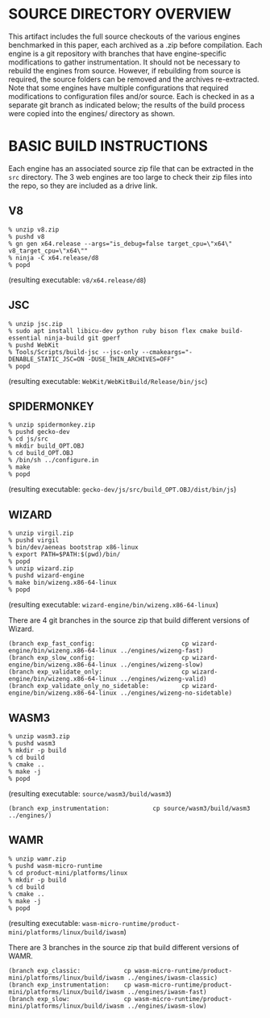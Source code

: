# SOURCE DIRECTORY OVERVIEW

This artifact includes the full source checkouts of the various engines benchmarked in this paper,
each archived as a .zip before compilation.
Each engine is a git repository with branches that have engine-specific modifications to gather instrumentation.
It should not be necessary to rebuild the engines from source.
However, if rebuilding from source is required, the source folders can be removed and the archives re-extracted.
Note that some engines have multiple configurations that required modifications to configuration files and/or source.
Each is checked in as a separate git branch as indicated below; the results of the build process were copied
into the engines/ directory as shown.


# BASIC BUILD INSTRUCTIONS

Each engine has an associated source zip file that can be extracted in the `src` directory.
The 3 web engines are too large to check their zip files into the repo, so they are included as a drive link.

## V8

```
% unzip v8.zip
% pushd v8
% gn gen x64.release --args="is_debug=false target_cpu=\"x64\" v8_target_cpu=\"x64\""
% ninja -C x64.release/d8
% popd
```

(resulting executable: `v8/x64.release/d8`)


## JSC

```
% unzip jsc.zip
% sudo apt install libicu-dev python ruby bison flex cmake build-essential ninja-build git gperf
% pushd WebKit
% Tools/Scripts/build-jsc --jsc-only --cmakeargs="-DENABLE_STATIC_JSC=ON -DUSE_THIN_ARCHIVES=OFF"
% popd
```

(resulting executable: `WebKit/WebKitBuild/Release/bin/jsc`)


## SPIDERMONKEY

```
% unzip spidermonkey.zip
% pushd gecko-dev
% cd js/src
% mkdir build_OPT.OBJ
% cd build_OPT.OBJ
% /bin/sh ../configure.in
% make
% popd
```

(resulting executable: `gecko-dev/js/src/build_OPT.OBJ/dist/bin/js`)


## WIZARD

```
% unzip virgil.zip
% pushd virgil
% bin/dev/aeneas bootstrap x86-linux
% export PATH=$PATH:$(pwd)/bin/
% popd
% unzip wizard.zip
% pushd wizard-engine
% make bin/wizeng.x86-64-linux
% popd
```

(resulting executable: `wizard-engine/bin/wizeng.x86-64-linux`)

There are 4 git branches in the source zip that build different versions of Wizard.

```
(branch exp_fast_config:                        cp wizard-engine/bin/wizeng.x86-64-linux ../engines/wizeng-fast)
(branch exp_slow_config:                        cp wizard-engine/bin/wizeng.x86-64-linux ../engines/wizeng-slow)
(branch exp_validate_only:                      cp wizard-engine/bin/wizeng.x86-64-linux ../engines/wizeng-valid)
(branch exp_validate_only_no_sidetable:         cp wizard-engine/bin/wizeng.x86-64-linux ../engines/wizeng-no-sidetable)
```


## WASM3
```
% unzip wasm3.zip
% pushd wasm3
% mkdir -p build
% cd build
% cmake ..
% make -j
% popd
```

(resulting executable: `source/wasm3/build/wasm3`)

```
(branch exp_instrumentation:            cp source/wasm3/build/wasm3 ../engines/)
```


## WAMR

```
% unzip wamr.zip
% pushd wasm-micro-runtime
% cd product-mini/platforms/linux
% mkdir -p build
% cd build
% cmake ..
% make -j
% popd
```

(resulting executable: `wasm-micro-runtime/product-mini/platforms/linux/build/iwasm`)

There are 3 branches in the source zip that build different versions of WAMR.
```
(branch exp_classic:            cp wasm-micro-runtime/product-mini/platforms/linux/build/iwasm ../engines/iwasm-classic)
(branch exp_instrumentation:    cp wasm-micro-runtime/product-mini/platforms/linux/build/iwasm ../engines/iwasm-fast)
(branch exp_slow:               cp wasm-micro-runtime/product-mini/platforms/linux/build/iwasm ../engines/iwasm-slow)
```